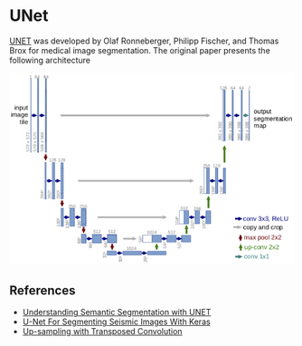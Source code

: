 # UNet

[UNET](https://arxiv.org/abs/1505.04597) was developed by Olaf Ronneberger, Philipp Fischer, and Thomas Brox for medical image segmentation.
The original paper presents the following architecture 

![UNet](images/unet.png)

## References

- [Understanding Semantic Segmentation with UNET](https://towardsdatascience.com/understanding-semantic-segmentation-with-unet-6be4f42d4b47)
- [U-Net For Segmenting Seismic Images With Keras](https://www.depends-on-the-definition.com/unet-keras-segmenting-images/)
- [Up-sampling with Transposed Convolution](https://towardsdatascience.com/up-sampling-with-transposed-convolution-9ae4f2df52d0)
